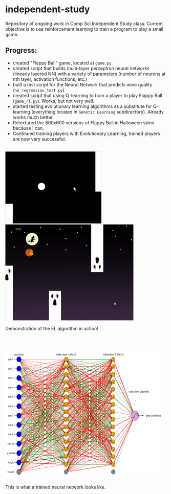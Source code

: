 # independent-study

Repository of ongoing work in Comp Sci Independent Study class. Current objective is to use reinforcement learning to train a program to play a small game.

## Progress:
- created "Flappy Ball" game, located at `game.py`
- created script that builds multi-layer perceptron neural networks (linearly layered NN) with a variety of parameters (number of neurons at nth layer, activation functions, etc.)
- built a test script for the Neural Network that predicts wine quality (`nn_regression_test.py`)
- created script that using Q-learning to train a player to play Flappy Ball (`game_rl.py`). Works, but not very well.
- started testing evolutionary learning algorithms as a substitute for Q-learning (everything located in `Genetic Learning` subdirectory). Already works much better.
- Retextured the 800x600 versions of Flappy Ball in Halloween skins because I can.
- Continued training players with Evolutionary Learning, trained players are now very successful.

<br/>

<img src="https://github.com/owalker10/independent-study/blob/master/Genetic%20Learning/EL%20Gif.gif" width="300" height="225" />

<br/>

<img src="https://github.com/owalker10/independent-study/blob/master/Genetic%20Learning/EL%20Gif%20Spooky.gif" width="400" height="300" />

Demonstration of the EL algorithm in action!

<br/><br/>

<img src="https://github.com/owalker10/independent-study/blob/master/Genetic%20Learning/nn brain.png" width="600" height="400" />


This is what a trained neural network looks like.
